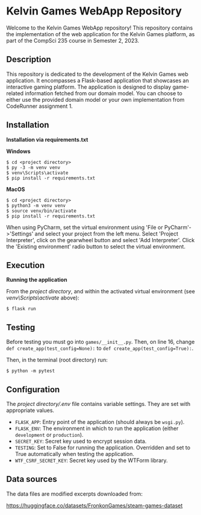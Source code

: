 # Kelvin Games WebApp Repository

Welcome to the Kelvin Games WebApp repository! This repository contains the implementation of the web application for the Kelvin Games platform, as part of the CompSci 235 course in Semester 2, 2023.

## Description

This repository is dedicated to the development of the Kelvin Games web application. It encompasses a Flask-based application that showcases an interactive gaming platform. The application is designed to display game-related information fetched from our domain model. You can choose to either use the provided domain model or your own implementation from CodeRunner assignment 1.


## Installation

**Installation via requirements.txt**

**Windows**
```shell
$ cd <project directory>
$ py -3 -m venv venv
$ venv\Scripts\activate
$ pip install -r requirements.txt
```

**MacOS**
```shell
$ cd <project directory>
$ python3 -m venv venv
$ source venv/bin/activate
$ pip install -r requirements.txt
```

When using PyCharm, set the virtual environment using 'File or PyCharm'->'Settings' and select your project from the left menu. Select 'Project Interpreter', click on the gearwheel button and select 'Add Interpreter'. Click the 'Existing environment' radio button to select the virtual environment. 

## Execution

**Running the application**

From the *project directory*, and within the activated virtual environment (see *venv\Scripts\activate* above):

````shell
$ flask run
```` 

## Testing
Before testing you must go into ```games/__init__.py```.
Then, on line 16, change ```def create_app(test_config=None):``` to ```def create_app(test_config=True):```.

Then, in the terminal (root directory) run:
```shell
$ python -m pytest
```

## Configuration

The *project directory/.env* file contains variable settings. They are set with appropriate values.

* `FLASK_APP`: Entry point of the application (should always be `wsgi.py`).
* `FLASK_ENV`: The environment in which to run the application (either `development` or `production`).
* `SECRET_KEY`: Secret key used to encrypt session data.
* `TESTING`: Set to False for running the application. Overridden and set to True automatically when testing the application.
* `WTF_CSRF_SECRET_KEY`: Secret key used by the WTForm library.
 
## Data sources

The data files are modified excerpts downloaded from:

https://huggingface.co/datasets/FronkonGames/steam-games-dataset



